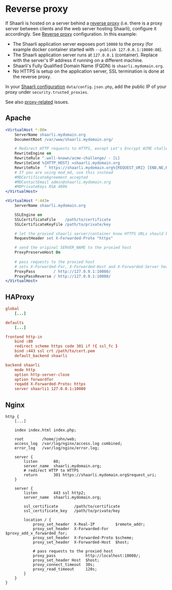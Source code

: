 # Reverse proxy

If Shaarli is hosted on a server behind a [reverse proxy](https://en.wikipedia.org/wiki/Reverse_proxy) (i.e. there is a proxy server between clients and the web server hosting Shaarli), configure it accordingly. See [Reverse proxy](Reverse-proxy.md) configuration. In this example:

- The Shaarli application server exposes port `10080` to the proxy (for example docker container started with `--publish 127.0.0.1:10080:80`).
- The Shaarli application server runs at `127.0.0.1` (container). Replace with the server's IP address if running on a different machine.
- Shaarli's Fully Qualified Domain Name (FQDN) is `shaarli.mydomain.org`.
- No HTTPS is setup on the application server, SSL termination is done at the reverse proxy.

In your [Shaarli configuration](Shaarli-configuration) `data/config.json.php`, add the public IP of your proxy under `security.trusted_proxies`.

See also [proxy-related](https://github.com/shaarli/Shaarli/issues?utf8=%E2%9C%93&q=label%3Aproxy+) issues.


## Apache

```apache
<VirtualHost *:80>
    ServerName shaarli.mydomain.org
    DocumentRoot /var/www/shaarli.mydomain.org/

    # Redirect HTTP requests to HTTPS, except Let's Encrypt ACME challenge requests
    RewriteEngine on
    RewriteRule ^.well-known/acme-challenge/ - [L]
    RewriteCond %{HTTP_HOST} =shaarli.mydomain.org
    RewriteRule  ^ https://shaarli.mydomain.org%{REQUEST_URI} [END,NE,R=permanent]
    # If you are using mod_md, use this instead
    #MDCertificateAgreement accepted
    #MDContactEmail admin@shaarli.mydomain.org
    #MDPrivateKeys RSA 4096
</VirtualHost>

<VirtualHost *:443>
    ServerName shaarli.mydomain.org

    SSLEngine on
    SSLCertificateFile    /path/to/certificate
    SSLCertificateKeyFile /path/to/private/key

    # let the proxied shaarli server/container know HTTPS URLs should be served
    RequestHeader set X-Forwarded-Proto "https"

    # send the original SERVER_NAME to the proxied host
    ProxyPreserveHost On
    
    # pass requests to the proxied host
    # sets X-Forwarded-For, X-Forwarded-Host and X-Forwarded-Server headers
    ProxyPass        / http://127.0.0.1:10080/
    ProxyPassReverse / http://127.0.0.1:10080/
</VirtualHost>
```


## HAProxy


```conf
global
    [...]

defaults
    [...]

frontend http-in
    bind :80
    redirect scheme https code 301 if !{ ssl_fc }
    bind :443 ssl crt /path/to/cert.pem
    default_backend shaarli

backend shaarli
    mode http
    option http-server-close
    option forwardfor
    reqadd X-Forwarded-Proto: https
    server shaarli1 127.0.0.1:10080
```


## Nginx


```nginx
http {
    [...]

    index index.html index.php;

    root        /home/john/web;
    access_log  /var/log/nginx/access.log combined;
    error_log   /var/log/nginx/error.log;

    server {
        listen       80;
        server_name  shaarli.mydomain.org;
        # redirect HTTP to HTTPS
        return       301 https://shaarli.mydomain.org$request_uri;
    }

    server {
        listen       443 ssl http2;
        server_name  shaarli.mydomain.org;

        ssl_certificate       /path/to/certificate
        ssl_certificate_key   /path/to/private/key

        location / {
            proxy_set_header  X-Real-IP         $remote_addr;
            proxy_set_header  X-Forwarded-For   $proxy_add_x_forwarded_for;
            proxy_set_header  X-Forwarded-Proto $scheme;
            proxy_set_header  X-Forwarded-Host  $host;

            # pass requests to the proxied host
            proxy_pass             http://localhost:10080/;
            proxy_set_header Host  $host;
            proxy_connect_timeout  30s;
            proxy_read_timeout     120s;
        }
    }
}
```

